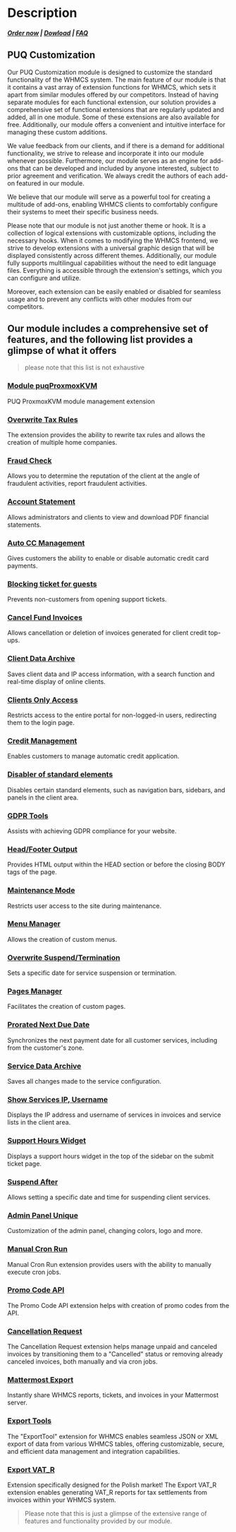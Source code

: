 # Description

#####  [Order now](https://puqcloud.com/whmcs-addon-puq-customization.php) | [Dowload](https://download.puqcloud.com/WHMCS/addons/PUQ-Customization/) | [FAQ](https://faq.puqcloud.com/)

## PUQ Customization

Our PUQ Customization module is designed to customize the standard functionality of the WHMCS system. The main feature of our module is that it contains a vast array of extension functions for WHMCS, which sets it apart from similar modules offered by our competitors. Instead of having separate modules for each functional extension, our solution provides a comprehensive set of functional extensions that are regularly updated and added, all in one module. Some of these extensions are also available for free. Additionally, our module offers a convenient and intuitive interface for managing these custom additions.

We value feedback from our clients, and if there is a demand for additional functionality, we strive to release and incorporate it into our module whenever possible. Furthermore, our module serves as an engine for add-ons that can be developed and included by anyone interested, subject to prior agreement and verification. We always credit the authors of each add-on featured in our module.

We believe that our module will serve as a powerful tool for creating a multitude of add-ons, enabling WHMCS clients to comfortably configure their systems to meet their specific business needs.

Please note that our module is not just another theme or hook. It is a collection of logical extensions with customizable options, including the necessary hooks. When it comes to modifying the WHMCS frontend, we strive to develop extensions with a universal graphic design that will be displayed consistently across different themes. Additionally, our module fully supports multilingual capabilities without the need to edit language files. Everything is accessible through the extension's settings, which you can configure and utilize.

Moreover, each extension can be easily enabled or disabled for seamless usage and to prevent any conflicts with other modules from our competitors.

## Our module includes a comprehensive set of features, and the following list provides a glimpse of what it offers

>please note that this list is not exhaustive

### [Module puqProxmoxKVM](https://doc.puq.info/books/puq-customization-whmcs-addon/chapter/module-puqproxmoxkvm)

PUQ ProxmoxKVM module management extension

### [Overwrite Tax Rules](https://doc.puq.info/books/puq-customization-whmcs-addon/chapter/overwrite-tax-rules)

The extension provides the ability to rewrite tax rules and allows the creation of multiple home companies.

### [Fraud Check](https://doc.puq.info/books/puq-customization-whmcs-addon/chapter/fraud-check)
 
Allows you to determine the reputation of the client at the angle of fraudulent activities, report fraudulent activities.

### [ Account Statement](https://doc.puq.info/books/puq-customization-whmcs-addon/chapter/account-statement)

Allows administrators and clients to view and download PDF financial statements.

### [Auto CC Management](https://doc.puq.info/books/puq-customization-whmcs-addon/chapter/auto-cc-management)

Gives customers the ability to enable or disable automatic credit card payments.

### [Blocking ticket for guests](https://doc.puq.info/books/puq-customization-whmcs-addon/chapter/blocking-ticket-for-guests)

Prevents non-customers from opening support tickets.

### [Cancel Fund Invoices](https://doc.puq.info/books/puq-customization-whmcs-addon/chapter/cancel-fund-invoices)

Allows cancellation or deletion of invoices generated for client credit top-ups.

### [Client Data Archive](https://doc.puq.info/books/puq-customization-whmcs-addon/chapter/client-data-archive)

Saves client data and IP access information, with a search function and real-time display of online clients.

### [Clients Only Access](https://doc.puq.info/books/puq-customization-whmcs-addon/chapter/clients-only-access)

Restricts access to the entire portal for non-logged-in users, redirecting them to the login page.

### [Credit Management](https://doc.puq.info/books/puq-customization-whmcs-addon/chapter/credit-management)

Enables customers to manage automatic credit application.

### [Disabler of standard elements](https://doc.puq.info/books/puq-customization-whmcs-addon/chapter/disabler-of-standard-elements)

Disables certain standard elements, such as navigation bars, sidebars, and panels in the client area.

### [GDPR Tools](https://doc.puq.info/books/puq-customization-whmcs-addon/chapter/gdpr-tools)

Assists with achieving GDPR compliance for your website.

### [Head/Footer Output](https://doc.puq.info/books/puq-customization-whmcs-addon/chapter/headfooter-output)

Provides HTML output within the HEAD section or before the closing BODY tags of the page.

### [Maintenance Mode](https://doc.puq.info/books/puq-customization-whmcs-addon/chapter/maintenance-mode)

Restricts user access to the site during maintenance.

### [Menu Manager](https://doc.puq.info/books/puq-customization-whmcs-addon/chapter/menu-manager)

Allows the creation of custom menus.

### [Overwrite Suspend/Termination](https://doc.puq.info/books/puq-customization-whmcs-addon/chapter/overwrite-suspendtermination)

Sets a specific date for service suspension or termination.

### [Pages Manager](https://doc.puq.info/books/puq-customization-whmcs-addon/chapter/pages-manager)

Facilitates the creation of custom pages.

### [Prorated Next Due Date](https://doc.puq.info/books/puq-customization-whmcs-addon/chapter/prorated-next-due-date)

Synchronizes the next payment date for all customer services, including from the customer's zone.

### [Service Data Archive](https://doc.puq.info/books/puq-customization-whmcs-addon/chapter/service-data-archive)

Saves all changes made to the service configuration.

### [Show Services IP, Username](https://doc.puq.info/books/puq-customization-whmcs-addon/chapter/show-services-ip-username)

Displays the IP address and username of services in invoices and service lists in the client area.

### [Support Hours Widget](https://doc.puq.info/books/puq-customization-whmcs-addon/chapter/support-hours-widget)

Displays a support hours widget in the top of the sidebar on the submit ticket page.

### [Suspend After](https://doc.puq.info/books/puq-customization-whmcs-addon/chapter/suspend-after)

Allows setting a specific date and time for suspending client services.

### [Admin Panel Unique](https://doc.puq.info/books/puq-customization-whmcs-addon/chapter/admin-panel-unique)

Customization of the admin panel, changing colors, logo and more.

### [Manual Cron Run](https://doc.puq.info/books/puq-customization-whmcs-addon/chapter/manual-cron-run)

Manual Cron Run extension provides users with the ability to manually execute cron jobs.

### [Promo Code API](https://doc.puq.info/books/puq-customization-whmcs-addon/chapter/promo-code-api)

The Promo Code API extension helps with creation of promo codes from the API.

### [Cancellation Request](https://doc.puq.info/books/puq-customization-whmcs-addon/chapter/cancellation-request)

The Cancellation Request extension helps manage unpaid and canceled invoices by transitioning them to a "Cancelled" status or removing already canceled invoices, both manually and via cron jobs.

### [Mattermost Export](https://doc.puq.info/books/puq-customization-whmcs-addon/chapter/mattermost-export)

Instantly share WHMCS reports, tickets, and invoices in your Mattermost server.

### [Export Tools](https://doc.puq.info/books/puq-customization-whmcs-addon/chapter/export-tools)

The "ExportTool" extension for WHMCS enables seamless JSON or XML export of data from various WHMCS tables, offering customizable, secure, and efficient data management and integration capabilities.

### [Export VAT_R](https://doc.puq.info/books/puq-customization-whmcs-addon/chapter/export-vat-r)

Extension specifically designed for the Polish market! The Export VAT_R extension enables generating VAT_R reports for tax settlements from invoices within your WHMCS system.

>Please note that this is just a glimpse of the extensive range of features and functionality provided by our module.
